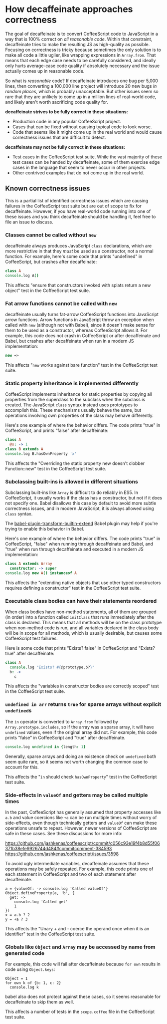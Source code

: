 # How decaffeinate approaches correctness

The goal of decaffeinate is to convert CoffeeScript code to JavaScript in a way
that is 100% correct on *all reasonable code*. Within that constraint,
decaffeinate tries to make the resulting JS as high-quality as possible.
Focusing on correctness is tricky because sometimes the only solution is to make
all code a little uglier, like wrapping expressions in `Array.from`. That means
that each edge case needs to be carefully considered, and ideally only hurts
average-case code quality if absolutely necessary and the issue actually comes
up in reasonable code.

So what is *reasonable* code? If decaffeinate introduces one bug per 5,000
lines, then converting a 100,000 line project will introduce 20 new bugs *in
random places*, which is probably unacceptable. But other issues seem so rare
that they are unlikely to come up in a million lines of real-world code, and
likely aren't worth sacrificing code quality for.

**decaffeinate strives to be fully correct in these situations:**
* Production code in any popular CoffeeScript project.
* Cases that can be fixed without causing typical code to look worse.
* Code that seems like it might come up in the real world and would cause
  correctness issues that are difficult to detect.

**decaffeinate may not be fully correct in these situations:**
* Test cases in the CoffeeScript test suite. While the vast majority of these
  test cases can be handed by decaffeinate, some of them exercise edge cases in
  the language that seem to never occur in other projects.
* Other contrived examples that do not come up in the real world.

## Known correctness issues

This is a partial list of identified correctness issues which are causing
failures in the CoffeeScript test suite but are out of scope to fix for
decaffeinate. However, if you have real-world code running into one of these
issues and you think decaffeinate should be handling it, feel free to file an
issue to discuss.

### Classes cannot be called without `new`

decaffeinate always produces JavaScript `class` declarations, which are more
restrictive in that they *must* be used as a constructor, not a normal function.
For example, here's some code that prints "undefined" in CoffeeScript, but
crashes after decaffeinate:

```coffee
class A
console.log A()
```

This affects "ensure that constructors invoked with splats return a new object"
test in the CoffeeScript test suite.

### Fat arrow functions cannot be called with `new`

decaffeinate usually turns fat-arrow CoffeeScript functions into JavaScript
arrow functions. Arrow functions in JavaScript throw an exception when called
with `new` (although not with Babel), since it doesn't make sense for them to be
used as a constructor, whereas CoffeeScript allows it. For example, this code
does not crash in CoffeeScript or after decaffeinate and Babel, but crashes
after decaffeinate when run in a modern JS implementation:

```coffee
new =>
```

This affects "`new` works against bare function" test in the CoffeeScript test
suite.

### Static property inheritance is implemented differently

CoffeeScript implements inheritance for static properties by copying all
properties from the superclass to the subclass when the subclass is created.
The JavaScript `class` syntax instead uses prototypes to accomplish this.
These mechanisms usually behave the same, but operations involving own
properties of the class may behave differently.

Here's one example of where the behavior differs. The code prints "true" in
CoffeeScript, and prints "false" after decaffeinate:

```coffee
class A
  @x: -> 1
class B extends A
console.log B.hasOwnProperty 'x'
```

This affects the "Overriding the static property new doesn't clobber
Function::new" test in the CoffeeScript test suite.

### Subclassing built-ins is allowed in different situations

Subclassing built-ins like `Array` is difficult to do reliably in ES5. In
CoffeeScript, it usually works if the class has a constructor, but not if it
does not specify one. Babel disallows this case by default to avoid more subtle
correctness issues, and in modern JavaScript, it is always allowed using `class`
syntax.

The [babel-plugin-transform-builtin-extend](https://github.com/loganfsmyth/babel-plugin-transform-builtin-extend)
Babel plugin may help if you're trying to enable this behavior in Babel.

Here's one example of where the behavior differs. The code prints "true" in
CoffeeScript, "false" when running through decaffeinate and Babel, and "true"
when run through decaffeinate and executed in a modern JS implementation:

```coffee
class A extends Array
  constructor: -> super
console.log new A() instanceof A
```

This affects the "extending native objects that use other typed constructors
requires defining a constructor" test in the CoffeeScript test suite.

### Executable class bodies can have their statements reordered

When class bodies have non-method statements, all of them are grouped (in order)
into a function called `initClass` that runs immediately after the class is
declared. This means that all methods will be on the class prototype when
non-method code is run, and all variables declared in the class body will be in
scope for all methods, which is usually desirable, but causes some CoffeeScript
test failures.

Here is some code that prints "Exists? false" in CoffeeScript and "Exists? true"
after decaffeinate:

```coffee
class A
  console.log "Exists? #{@prototype.b?}"
  b: ->
    c
```

This affects the "variables in constructor bodies are correctly scoped" test in
the CoffeeScript test suite.

### `undefined in arr` returns `true` for sparse arrays without explicit `undefined`s

The `in` operator is converted to `Array.from` followed by
`Array.prototype.includes`, so if the array was a sparse array, it will have
`undefined` values, even if the original array did not. For example, this code
prints "false" in CoffeeScript and "true" after decaffeinate.

```coffee
console.log undefined in {length: 1}
```

Generally, sparse arrays and doing an existence check on `undefined` both seem
quite rare, so it seems not worth changing the common case to account for this.

This affects the "`in` should check `hasOwnProperty`" test in the CoffeeScript
test suite.

### Side-effects in `valueOf` and getters may be called multiple times

In the past, CoffeeScript has generally assumed that property accesses like
`a.b` and value coercions like `+a` can be run multiple times without worry of
side-effects, even though technically getters and `valueOf` can make these
operations unsafe to repeat. However, newer versions of CoffeeScript are safe in
these cases. See these discussions for more info:

https://github.com/jashkenas/coffeescript/commit/c056c93e19f4b8d55f06371b38efe9926744d484#commitcomment-384593
https://github.com/jashkenas/coffeescript/issues/3598

To avoid ugly intermediate variables, decaffeinate assumes that these operations
may be safely repeated. For example, this code prints one of each statement in
CoffeeScript and two of each statement after decaffeinate.

```
a = {valueOf: -> console.log 'Called valueOf'}
Object.defineProperty(a, 'b', {
  get: ->
    console.log 'Called get'
    1
})
x = a.b ? 2
y = +a ? 3
```

This affects the "Unary + and - coerce the operand once when it is an
identifier" test in the CoffeeScript test suite.

### Globals like `Object` and `Array` may be accessed by name from generated code

For example, this code will fail after decaffeinate because `for own` results in
code using `Object.keys`:

```
Object = 1
for own k of {b: 1, c: 2}
  console.log k
```

babel also does not protect against these cases, so it seems reasonable for
decaffeinate to skip them as well.

This affects a number of tests in the `scope.coffee` file in the CoffeeScript
test suite.
